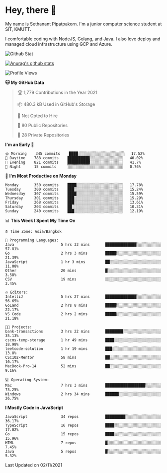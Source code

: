 # Hey, there 🙌
My name is Sethanant Pipatpakorn. I'm a junior computer science student at SIT, KMUTT.

I comfortable coding with NodeJS, Golang, and Java. I also love deploy and managed cloud infrastructure using GCP and Azure.

![Github Stat](https://github-profile-summary-cards.vercel.app/api/cards/profile-details?username=thetkpark&theme=dracula)

[![Anurag's github stats](https://github-readme-stats.vercel.app/api?username=thetkpark&count_private=true&show_icons=true&theme=tokyonight)](https://github.com/anuraghazra/github-readme-stats)

<!--START_SECTION:waka-->
![Profile Views](http://img.shields.io/badge/Profile%20Views-6-blue)

**🐱 My GitHub Data** 

> 🏆 1,779 Contributions in the Year 2021
 > 
> 📦 480.3 kB Used in GitHub's Storage 
 > 
> 🚫 Not Opted to Hire
 > 
> 📜 80 Public Repositories 
 > 
> 🔑 28 Private Repositories  
 > 
**I'm an Early 🐤** 

```text
🌞 Morning    345 commits    ████░░░░░░░░░░░░░░░░░░░░░   17.52% 
🌆 Daytime    788 commits    ██████████░░░░░░░░░░░░░░░   40.02% 
🌃 Evening    821 commits    ██████████░░░░░░░░░░░░░░░   41.7% 
🌙 Night      15 commits     ░░░░░░░░░░░░░░░░░░░░░░░░░   0.76%

```
📅 **I'm Most Productive on Monday** 

```text
Monday       350 commits    ████░░░░░░░░░░░░░░░░░░░░░   17.78% 
Tuesday      300 commits    ███░░░░░░░░░░░░░░░░░░░░░░   15.24% 
Wednesday    307 commits    ████░░░░░░░░░░░░░░░░░░░░░   15.59% 
Thursday     301 commits    ███░░░░░░░░░░░░░░░░░░░░░░   15.29% 
Friday       268 commits    ███░░░░░░░░░░░░░░░░░░░░░░   13.61% 
Saturday     203 commits    ██░░░░░░░░░░░░░░░░░░░░░░░   10.31% 
Sunday       240 commits    ███░░░░░░░░░░░░░░░░░░░░░░   12.19%

```


📊 **This Week I Spent My Time On** 

```text
⌚︎ Time Zone: Asia/Bangkok

💬 Programming Languages: 
Java                     5 hrs 33 mins       ██████████████░░░░░░░░░░░   57.81% 
Go                       2 hrs 3 mins        █████░░░░░░░░░░░░░░░░░░░░   21.39% 
JavaScript               1 hr 3 mins         ██░░░░░░░░░░░░░░░░░░░░░░░   11.08% 
Other                    20 mins             █░░░░░░░░░░░░░░░░░░░░░░░░   3.58% 
CSV                      19 mins             ░░░░░░░░░░░░░░░░░░░░░░░░░   3.45%

🔥 Editors: 
IntelliJ                 5 hrs 27 mins       ██████████████░░░░░░░░░░░   56.65% 
GoLand                   2 hrs 8 mins        █████░░░░░░░░░░░░░░░░░░░░   22.17% 
VS Code                  2 hrs 2 mins        █████░░░░░░░░░░░░░░░░░░░░   21.18%

🐱‍💻 Projects: 
bank-transactions        3 hrs 22 mins       ████████░░░░░░░░░░░░░░░░░   35.13% 
cscms-temp-storage       1 hr 49 mins        ████░░░░░░░░░░░░░░░░░░░░░   18.98% 
leetcode-solution        1 hr 19 mins        ███░░░░░░░░░░░░░░░░░░░░░░   13.8% 
CSC102-Mentor            58 mins             ██░░░░░░░░░░░░░░░░░░░░░░░   10.17% 
MacBook-Pro-14           52 mins             ██░░░░░░░░░░░░░░░░░░░░░░░   9.16%

💻 Operating System: 
Mac                      7 hrs 3 mins        ██████████████████░░░░░░░   73.25% 
Windows                  2 hrs 34 mins       ██████░░░░░░░░░░░░░░░░░░░   26.75%

```

**I Mostly Code in JavaScript** 

```text
JavaScript               34 repos            █████████░░░░░░░░░░░░░░░░   36.17% 
TypeScript               16 repos            ████░░░░░░░░░░░░░░░░░░░░░   17.02% 
Go                       15 repos            ████░░░░░░░░░░░░░░░░░░░░░   15.96% 
HTML                     7 repos             █░░░░░░░░░░░░░░░░░░░░░░░░   7.45% 
Java                     5 repos             █░░░░░░░░░░░░░░░░░░░░░░░░   5.32%

```



 Last Updated on 02/11/2021
<!--END_SECTION:waka-->
